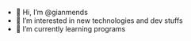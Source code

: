 - 👋 Hi, I’m @gianmends
- 👀 I’m interested in new technologies and dev stuffs  
- 🌱 I’m currently learning programs 



